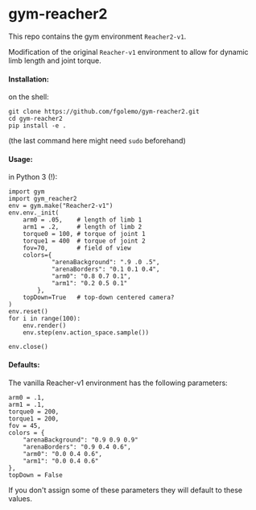 # gym-reacher2

This repo contains the gym environment `Reacher2-v1`.

Modification of the original `Reacher-v1` environment to allow for dynamic limb length and joint torque.

#### Installation:

on the shell:

    git clone https://github.com/fgolemo/gym-reacher2.git
    cd gym-reacher2
    pip install -e .
(the last command here might need `sudo` beforehand)
    
#### Usage:

in Python 3 (!):

    import gym
    import gym_reacher2   
    env = gym.make("Reacher2-v1")
    env.env._init(
        arm0 = .05,    # length of limb 1
        arm1 = .2,     # length of limb 2
        torque0 = 100, # torque of joint 1
        torque1 = 400  # torque of joint 2
        fov=70,        # field of view
        colors={
                "arenaBackground": ".9 .0 .5",
                "arenaBorders": "0.1 0.1 0.4",
                "arm0": "0.8 0.7 0.1",
                "arm1": "0.2 0.5 0.1"
            },
        topDown=True   # top-down centered camera?
    )
    env.reset()   
    for i in range(100):
        env.render()
        env.step(env.action_space.sample())
    
    env.close()


#### Defaults:

The vanilla Reacher-v1 environment has the following parameters:

    arm0 = .1,
    arm1 = .1,
    torque0 = 200,
    torque1 = 200,
    fov = 45,
    colors = {
        "arenaBackground": "0.9 0.9 0.9"
        "arenaBorders": "0.9 0.4 0.6",
        "arm0": "0.0 0.4 0.6",
        "arm1": "0.0 0.4 0.6"
    },
    topDown = False
    

If you don't assign some of these parameters they will default to these values.
